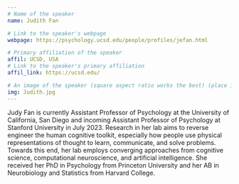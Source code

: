 ```yaml
---
# Name of the speaker
name: Judith Fan

# Link to the speaker's webpage
webpage: https://psychology.ucsd.edu/people/profiles/jefan.html

# Primary affiliation of the speaker
affil: UCSD, USA 
# Link to the speaker's primary affiliation
affil_link: https://ucsd.edu/

# An image of the speaker (square aspect ratio works the best) (place in the `assets/img/speakers` directory)
img: Judith.jpg
---
```


<!-- Whatever you write below will show up as the speaker's bio -->

Judy Fan is currently Assistant Professor of Psychology at the University of California, San Diego and incoming Assistant Professor of Psychology at Stanford University in July 2023. Research in her lab aims to reverse engineer the human cognitive toolkit, especially how people use physical representations of thought to learn, communicate, and solve problems. Towards this end, her lab employs converging approaches from cognitive science, computational neuroscience, and artificial intelligence. She received her PhD in Psychology from Princeton University and her AB in Neurobiology and Statistics from Harvard College.